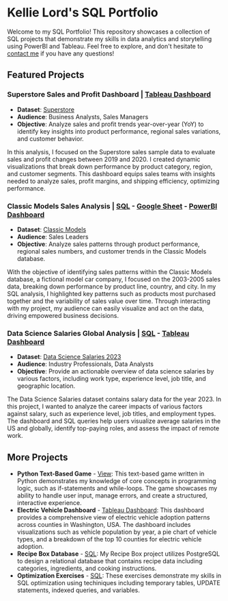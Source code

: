 # Kellie Lord's SQL Portfolio 
Welcome to my SQL Portfolio! This repository showcases a collection of SQL projects that demonstrate my skills in data analytics and storytelling using PowerBI and Tableau. Feel free to explore, and don't hesitate to [contact me](https://www.linkedin.com/in/kellielord/) if you have any questions! 
## Featured Projects

### Superstore Sales and Profit Dashboard | [Tableau Dashboard](https://public.tableau.com/app/profile/kellie.lord/viz/SuperstoreAnalysis_17268536872790/Overview)
- **Dataset**: [Superstore](https://www.kaggle.com/datasets/monisamir/online-super-store-sales-analysis)
- **Audience**: Business Analysts, Sales Managers
- **Objective**: Analyze sales and profit trends year-over-year (YoY) to identify key insights into product performance, regional sales variations, and customer behavior.

In this analysis, I focused on the Superstore sales sample data to evaluate sales and profit changes between 2019 and 2020. I created dynamic visualizations that break down performance by product category, region, and customer segments. This dashboard equips sales teams with insights needed to analyze sales, profit margins, and shipping efficiency, optimizing performance.

### Classic Models Sales Analysis | [SQL](https://github.com/kellielord/SQL-Portfolio/blob/main/Sales%20Overview%20Classic%20Models.sql) - [Google Sheet](https://docs.google.com/spreadsheets/d/1EEH8KPtTxuVk2v5BaW9RD5ewuMzpaKBpJbFbwCT71ys/pubhtml) - [PowerBI Dashboard](https://github.com/kellielord/SQL-Portfolio/blob/main/Classic%20Models%20Dashboard.pdf)
- **Dataset**: [Classic Models](https://www.kaggle.com/code/rhettap1/classicmodels-w-sql-excel-python)
- **Audience**: Sales Leaders 
- **Objective**: Analyze sales patterns through product performance, regional sales numbers, and customer trends in the Classic Models database.

With the objective of identifying sales patterns within the Classic Models database, a fictional model car company, I focused on the 2003-2005 sales data, breaking down performance by product line, country, and city. In my SQL analysis, I highlighted key patterns such as products most purchased together and the variability of sales value over time. Through interacting with my project, my audience can easily visualize and act on the data, driving empowered business decisions.

### Data Science Salaries Global Analysis | [SQL](https://github.com/kellielord/SQL-Portfolio/blob/main/Data%20Science%20Salaries%20Analysis.sql) - [Tableau Dashboard](https://public.tableau.com/app/profile/kellie.lord/viz/DataScienceSalariesAnalysis_17263310433610/USDashboard)
- **Dataset**: [Data Science Salaries 2023](https://www.kaggle.com/datasets/arnabchaki/data-science-salaries-2023)
- **Audience**: Industry Professionals, Data Analysts
- **Objective**: Provide an actionable overview of data science salaries by various factors, including work type, experience level, job title, and geographic location. 

The Data Science Salaries dataset contains salary data for the year 2023. In this project, I wanted to analyze the career impacts of various factors against salary, such as experience level, job titles, and employment types. The dashboard and SQL queries help users visualize average salaries in the US and globally, identify top-paying roles, and assess the impact of remote work. 

## More Projects
- **Python Text-Based Game** - [View](https://github.com/kellielord/SQL-Portfolio/blob/main/Python%20Text%20Based%20Game.py): This text-based game written in Python demonstrates my knowledge of core concepts in programming logic, such as if-statements and while-loops. The game showcases my ability to handle user input, manage errors, and create a structured, interactive experience. 
- **Electric Vehicle Dashboard** - [Tableau Dashboard](https://public.tableau.com/app/profile/kellie.lord/viz/ElectricVehicleDashboard_17260145241310/Dashboard1?publish=yes): This dashboard provides a comprehensive view of electric vehicle adoption patterns across counties in Washington, USA. The dashboard includes visualizations such as vehicle population by year, a pie chart of vehicle types, and a breakdown of the top 10 counties for electric vehicle adoption.
- **Recipe Box Database** - [SQL](https://github.com/kellielord/SQL-Portfolio/blob/main/Recipe%20Box%20Database.sql): My Recipe Box project utilizes PostgreSQL to design a relational database that contains recipe data including categories, ingredients, and cooking instructions.
- **Optimization Exercises** - [SQL](https://github.com/kellielord/SQL-Portfolio/blob/main/Optimization%20Exercises.sql): These exercises demonstrate my skills in SQL optimization using techiniques including temporary tables,
UPDATE statements, indexed queries, and variables.
